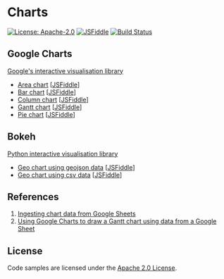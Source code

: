 # Charts

[![License: Apache-2.0](https://img.shields.io/badge/License-Apache--2.0-yellow.svg?labelColor=darkslategray)](https://www.apache.org/licenses/LICENSE-2.0.html)
[![JSFiddle](https://img.shields.io/badge/-View%20on%20JSFiddle-darkslategray.svg?logo=jsfiddle&labelColor=blue&logoColor=white)](https://jsfiddle.net/user/nithiya)
[![Build Status](https://travis-ci.org/nmstreethran/charts.svg?branch=master)](https://travis-ci.org/nmstreethran/charts)

## Google Charts

[Google's interactive visualisation library](https://developers.google.com/chart)

- [Area chart](charts/google/areachart.html) [[JSFiddle](https://jsfiddle.net/nithiya/yt7ab0Lo/)]
- [Bar chart](charts/google/barchart.html) [[JSFiddle](https://jsfiddle.net/nithiya/qxcpz345/)]
- [Column chart](charts/google/columnchart.html) [[JSFiddle](https://jsfiddle.net/nithiya/df0bmjt1/)]
- [Gantt chart](charts/google/ganttchart.html) [[JSFiddle](https://jsfiddle.net/nithiya/s2kye3md/)]
- [Pie chart](charts/google/piechart.html) [[JSFiddle](https://jsfiddle.net/nithiya/nm5pgksj/)]

## Bokeh

[Python interactive visualisation library](https://docs.bokeh.org/en/latest/index.html)

- [Geo chart using geojson data](charts/bokeh/geomap-geojson.html) [[JSFiddle](https://jsfiddle.net/nithiya/Lj7fxs4k/)]
- [Geo chart using csv data](charts/bokeh/geomap.html) [[JSFiddle](https://jsfiddle.net/nithiya/7rwo1z59/)]

## References

1. [Ingesting chart data from Google Sheets](https://developers.google.com/chart/interactive/docs/spreadsheets)
2. [Using Google Charts to draw a Gantt chart using data from a Google Sheet](https://stackoverflow.com/questions/42332424/how-can-i-use-google-charts-to-draw-a-gantt-chart-using-data-from-a-google-sheet)

## License

Code samples are licensed under the [Apache 2.0 License](https://www.apache.org/licenses/LICENSE-2.0.html).
